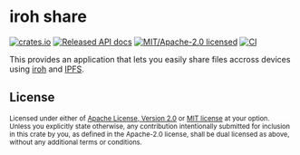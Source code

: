 # iroh share

[![crates.io](https://img.shields.io/crates/v/iroh-share.svg?style=flat-square)](https://crates.io/crates/iroh-share)
[![Released API docs](https://img.shields.io/docsrs/iroh-share?style=flat-square)](https://docs.rs/iroh-share)
[![MIT/Apache-2.0 licensed](https://img.shields.io/crates/l/iroh-share?style=flat-square)](../LICENSE-MIT)
[![CI](https://img.shields.io/github/workflow/status/n0-computer/iroh/Continuous%20integration?style=flat-square)](https://github.com/n0-computer/iroh/actions?query=workflow%3A%22Continuous+integration%22)

This provides an application that lets you easily share files accross devices
using [iroh](https://github.com/n0-computer/iroh) and
[IPFS](https://ipfs.tech/).

## License

<sup>
Licensed under either of <a href="LICENSE-APACHE">Apache License, Version
2.0</a> or <a href="LICENSE-MIT">MIT license</a> at your option.
</sup>

<br/>

<sub>
Unless you explicitly state otherwise, any contribution intentionally submitted
for inclusion in this crate by you, as defined in the Apache-2.0 license, shall
be dual licensed as above, without any additional terms or conditions.
</sub>

